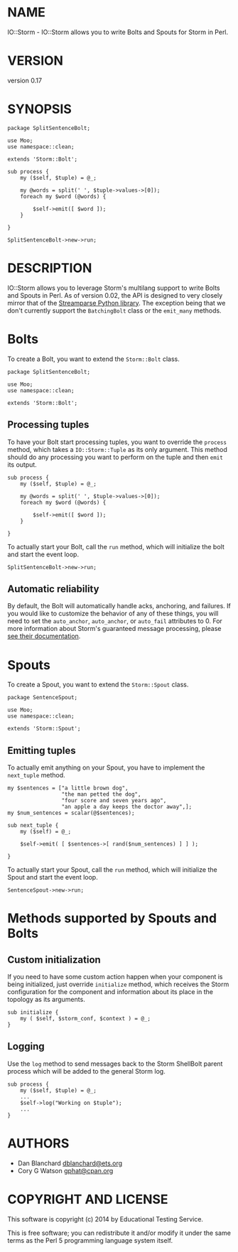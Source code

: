 # NAME

IO::Storm - IO::Storm allows you to write Bolts and Spouts for Storm in Perl.

# VERSION

version 0.17

# SYNOPSIS

    package SplitSentenceBolt;

    use Moo;
    use namespace::clean;

    extends 'Storm::Bolt';

    sub process {
        my ($self, $tuple) = @_;

        my @words = split(' ', $tuple->values->[0]);
        foreach my $word (@words) {

            $self->emit([ $word ]);
        }

    }

    SplitSentenceBolt->new->run;

# DESCRIPTION

IO::Storm allows you to leverage Storm's multilang support to write Bolts and
Spouts in Perl.  As of version 0.02, the API is designed to very closely mirror
that of the [Streamparse Python library](http://streamparse.readthedocs.org/en/latest/api.html).  The exception being that we don't currently support
the `BatchingBolt` class or the `emit_many` methods.

# Bolts

To create a Bolt, you want to extend the `Storm::Bolt` class.

    package SplitSentenceBolt;

    use Moo;
    use namespace::clean;

    extends 'Storm::Bolt';

## Processing tuples

To have your Bolt start processing tuples, you want to override the `process`
method, which takes a `IO::Storm::Tuple` as its only argument.  This method
should do any processing you want to perform on the tuple and then `emit` its
output.

    sub process {
        my ($self, $tuple) = @_;

        my @words = split(' ', $tuple->values->[0]);
        foreach my $word (@words) {

            $self->emit([ $word ]);
        }

    }

To actually start your Bolt, call the `run` method, which will initialize the
bolt and start the event loop.

    SplitSentenceBolt->new->run;

## Automatic reliability

By default, the Bolt will automatically handle acks, anchoring, and
failures.  If you would like to customize the behavior of any of these things,
you will need to set the `auto_anchor`, `auto_anchor`, or `auto_fail`
attributes to 0.  For more information about Storm's guaranteed message
processing, please [see their documentation](https://storm.incubator.apache.org/documentation/Guaranteeing-message-processing.html#what-is-storms-reliability-api).

# Spouts

To create a Spout, you want to extend the `Storm::Spout` class.

    package SentenceSpout;

    use Moo;
    use namespace::clean;

    extends 'Storm::Spout';

## Emitting tuples

To actually emit anything on your Spout, you have to implement the
`next_tuple` method.

    my $sentences = ["a little brown dog",
                     "the man petted the dog",
                     "four score and seven years ago",
                     "an apple a day keeps the doctor away",];
    my $num_sentences = scalar(@$sentences);

    sub next_tuple {
        my ($self) = @_;

        $self->emit( [ $sentences->[ rand($num_sentences) ] ] );

    }

To actually start your Spout, call the `run` method, which will initialize the
Spout and start the event loop.

    SentenceSpout->new->run;

# Methods supported by Spouts and Bolts

## Custom initialization

If you need to have some custom action happen when your component is being
initialized, just override `initialize` method, which receives the Storm
configuration for the component and information about its place in the topology
as its arguments.

    sub initialize {
        my ( $self, $storm_conf, $context ) = @_;
    }

## Logging

Use the `log` method to send messages back to the Storm ShellBolt parent
process which will be added to the general Storm log.

    sub process {
        my ($self, $tuple) = @_;
        ...
        $self->log("Working on $tuple");
        ...
    }

# AUTHORS

- Dan Blanchard <dblanchard@ets.org>
- Cory G Watson <gphat@cpan.org>

# COPYRIGHT AND LICENSE

This software is copyright (c) 2014 by Educational Testing Service.

This is free software; you can redistribute it and/or modify it under
the same terms as the Perl 5 programming language system itself.
